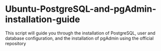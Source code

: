 # Ubuntu-PostgreSQL-and-pgAdmin-installation-guide
This script will guide you through the installation of PostgreSQL, user and database configuration, and the installation of pgAdmin using the official repository
